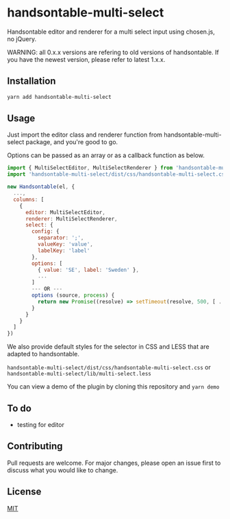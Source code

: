 # handsontable-multi-select

Handsontable editor and renderer for a multi select input using chosen.js, no jQuery.

WARNING: all 0.x.x versions are refering to old versions of handsontable. If you have the newest version, please refer to latest 1.x.x.

## Installation

```bash
yarn add handsontable-multi-select
```

## Usage

Just import the editor class and renderer function from handsontable-multi-select package, and you're good to go.

Options can be passed as an array or as a callback function as below.

```javascript
import { MultiSelectEditor, MultiSelectRenderer } from 'handsontable-multi-select'
import 'handsontable-multi-select/dist/css/handsontable-multi-select.css'

new Handsontable(el, {
  ...,
  columns: [
    {
      editor: MultiSelectEditor,
      renderer: MultiSelectRenderer,
      select: {
        config: {
          separator: ';',
          valueKey: 'value',
          labelKey: 'label'
        },
        options: [
          { value: 'SE', label: 'Sweden' },
          ...
        ]
        --- OR ---
        options (source, process) {
          return new Promise((resolve) => setTimeout(resolve, 500, [ ... ]))
        }
      }
    }
  ]
})
```

We also provide default styles for the selector in CSS and LESS that are adapted to handsontable.

`handsontable-multi-select/dist/css/handsontable-multi-select.css` or `handsontable-multi-select/lib/multi-select.less`

You can view a demo of the plugin by cloning this repository and `yarn demo`

## To do

- testing for editor

## Contributing
Pull requests are welcome. For major changes, please open an issue first to discuss what you would like to change.

## License
[MIT](https://choosealicense.com/licenses/mit/)

